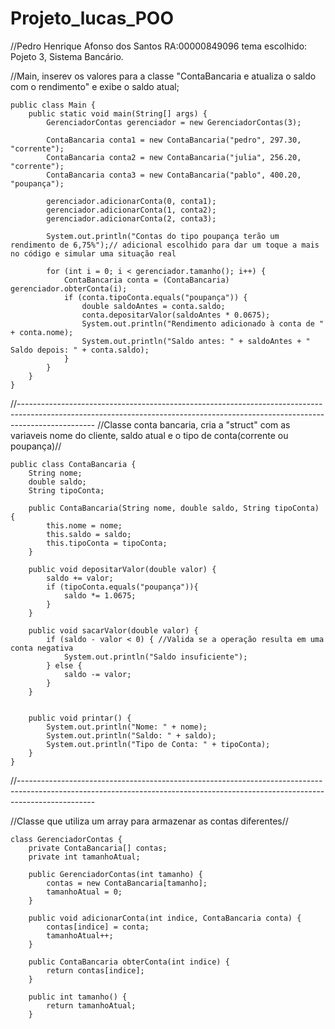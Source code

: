 # Projeto_lucas_POO
//Pedro Henrique Afonso dos Santos RA:00000849096
tema escolhido:
Pojeto 3, Sistema Bancário.

//Main, inserev os valores para a classe "ContaBancaria e atualiza o saldo com o rendimento" e exibe o saldo atual;

    public class Main {
        public static void main(String[] args) {
            GerenciadorContas gerenciador = new GerenciadorContas(3);
    
            ContaBancaria conta1 = new ContaBancaria("pedro", 297.30, "corrente");
            ContaBancaria conta2 = new ContaBancaria("julia", 256.20, "corrente");
            ContaBancaria conta3 = new ContaBancaria("pablo", 400.20, "poupança");
    
            gerenciador.adicionarConta(0, conta1);
            gerenciador.adicionarConta(1, conta2);
            gerenciador.adicionarConta(2, conta3);
    
            System.out.println("Contas do tipo poupança terão um rendimento de 6,75%");// adicional escolhido para dar um toque a mais no código e simular uma situação real
    
            for (int i = 0; i < gerenciador.tamanho(); i++) {
                ContaBancaria conta = (ContaBancaria) gerenciador.obterConta(i);
                if (conta.tipoConta.equals("poupança")) {
                    double saldoAntes = conta.saldo;
                    conta.depositarValor(saldoAntes * 0.0675); 
                    System.out.println("Rendimento adicionado à conta de " + conta.nome);
                    System.out.println("Saldo antes: " + saldoAntes + " Saldo depois: " + conta.saldo);
                }
            }
        }
    }
//-------------------------------------------------------------------------------------------------------------------------------------------------------------------------------
//Classe conta bancaria, cria a "struct" com as variaveis nome do cliente, saldo atual e o tipo de conta(corrente ou poupança)//

    public class ContaBancaria {
        String nome;
        double saldo;
        String tipoConta;
    
        public ContaBancaria(String nome, double saldo, String tipoConta) {
            this.nome = nome;
            this.saldo = saldo;
            this.tipoConta = tipoConta;
        }
    
        public void depositarValor(double valor) {
            saldo += valor;
            if (tipoConta.equals("poupança")){
                saldo *= 1.0675;
            }
        }
    
        public void sacarValor(double valor) {
            if (saldo - valor < 0) { //Valida se a operação resulta em uma conta negativa
                System.out.println("Saldo insuficiente");
            } else {
                saldo -= valor;
            }
        }
        
    
        public void printar() {
            System.out.println("Nome: " + nome);
            System.out.println("Saldo: " + saldo);
            System.out.println("Tipo de Conta: " + tipoConta);
        }
    }
//-------------------------------------------------------------------------------------------------------------------------------------------------------------------------------

//Classe que utiliza um array para armazenar as contas diferentes//

    class GerenciadorContas {
        private ContaBancaria[] contas;
        private int tamanhoAtual;
    
        public GerenciadorContas(int tamanho) {
            contas = new ContaBancaria[tamanho];
            tamanhoAtual = 0;
        }
    
        public void adicionarConta(int indice, ContaBancaria conta) {
            contas[indice] = conta;
            tamanhoAtual++;
        }
    
        public ContaBancaria obterConta(int indice) {
            return contas[indice];
        }
    
        public int tamanho() {
            return tamanhoAtual;
        }
